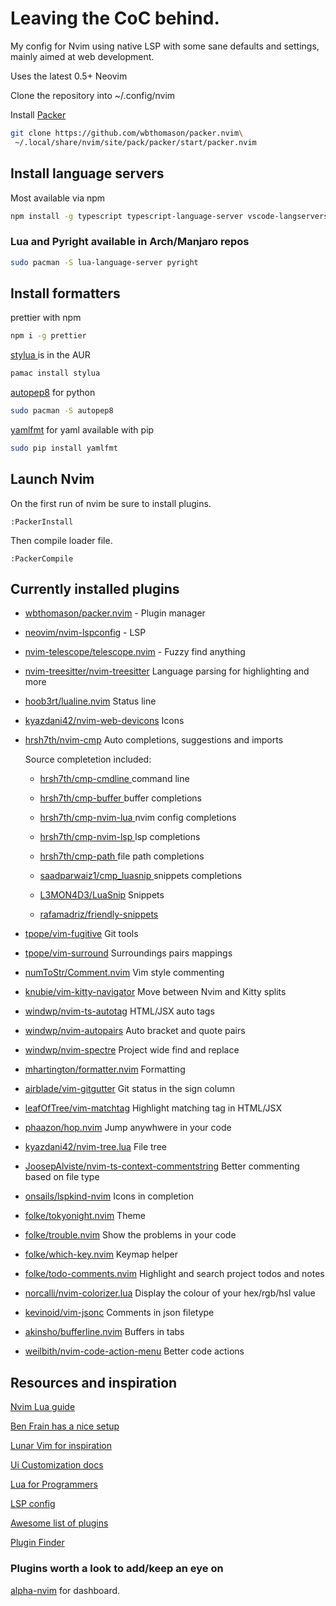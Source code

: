 # Leaving the CoC behind.

My config for Nvim using native LSP with some sane defaults and settings, mainly
aimed at web development.

Uses the latest 0.5+ Neovim

Clone the repository into ~/.config/nvim

Install [ Packer ](https://github.com/wbthomason/packer.nvim)

```bash
git clone https://github.com/wbthomason/packer.nvim\
 ~/.local/share/nvim/site/pack/packer/start/packer.nvim
```

## Install language servers

Most available via npm

```bash
npm install -g typescript typescript-language-server vscode-langservers-extracted vls @tailwindcss/language-server yaml-language-server @prisma/language-server emmet-ls neovim


```

### Lua and Pyright available in Arch/Manjaro repos

```bash
sudo pacman -S lua-language-server pyright
```

## Install formatters

prettier with npm

```bash
npm i -g prettier
```

[ stylua ](https://github.com/JohnnyMorganz/StyLua) is in the AUR

```bash
pamac install stylua
```

[autopep8](https://pypi.org/project/autopep8/) for python

```bash
sudo pacman -S autopep8
```

[yamlfmt](https://pypi.org/project/yamlfmt/) for yaml available with pip

```bash
sudo pip install yamlfmt
```

## Launch Nvim

On the first run of nvim be sure to install plugins.

`:PackerInstall`

Then compile loader file.

`:PackerCompile`

## Currently installed plugins

- [wbthomason/packer.nvim](https://github.com/wbthomason/packer.nvim) - Plugin
  manager
- [neovim/nvim-lspconfig](https://github.com/neovim/nvim-lspconfig) - LSP
- [nvim-telescope/telescope.nvim](https://github.com/nvim-telescope/telescope.nvim) - Fuzzy find anything
- [nvim-treesitter/nvim-treesitter](https://github.com/nvim-treesitter/nvim-treesitter) Language parsing for highlighting and more
- [hoob3rt/lualine.nvim](https://github.com/hoob3rt/lualine.nvim) Status line
- [kyazdani42/nvim-web-devicons](https://github.com/kyazdani42/nvim-web-devicons) Icons
- [hrsh7th/nvim-cmp](https://github.com/hrsh7th/nvim-cmp) Auto completions,
  suggestions and imports

  Source completetion included:

  - [ hrsh7th/cmp-cmdline ](https://github.com/hrsh7th/cmp-cmdline) command line
  - [ hrsh7th/cmp-buffer ](https://github.com/hrsh7th/cmp-buffer) buffer completions
  - [ hrsh7th/cmp-nvim-lua ](https://github.com/hrsh7th/cmp-nvim-lua) nvim config completions
  - [ hrsh7th/cmp-nvim-lsp ](https://github.com/hrsh7th/cmp-nvim-lsp) lsp completions
  - [ hrsh7th/cmp-path ](https://github.com/hrsh7th/cmp-path) file path completions
  - [ saadparwaiz1/cmp_luasnip ](https://github.com/saadparwaiz1/cmp_luasnip) snippets completions
  - [L3MON4D3/LuaSnip](https://github.com/L3MON4D3/LuaSnip) Snippets

  - [rafamadriz/friendly-snippets](https://github.com/rafamadriz/friendly-snippets)

- [tpope/vim-fugitive](https://github.com/tpope/vim-fugitive) Git tools
- [tpope/vim-surround](https://github.com/tpope/vim-surround) Surroundings
  pairs mappings
- [numToStr/Comment.nvim](https://github.com/numToStr/Comment.nvim) Vim style
  commenting
- [knubie/vim-kitty-navigator](https://github.com/knubie/vim-kitty-navigator)
  Move between Nvim and Kitty splits
- [windwp/nvim-ts-autotag](https://github.com/windwp/nvim-ts-autotag) HTML/JSX
  auto tags
- [windwp/nvim-autopairs](https://github.com/windwp/nvim-autopairs) Auto bracket
  and quote pairs
- [windwp/nvim-spectre](https://github.com/windwp/nvim-spectre) Project wide
  find and replace
- [mhartington/formatter.nvim](https://github.com/mhartington/formatter.nvim)
  Formatting
- [airblade/vim-gitgutter](https://github.com/airblade/vim-gitgutter) Git status
  in the sign column
- [leafOfTree/vim-matchtag](https://github.com/leafOfTree/vim-matchtag)
  Highlight matching tag in HTML/JSX
- [phaazon/hop.nvim](https://github.com/phaazon/hop.nvim) Jump anywhwere in
  your code
- [kyazdani42/nvim-tree.lua](https://github.com/kyazdani42/nvim-tree.lua) File
  tree
- [JoosepAlviste/nvim-ts-context-commentstring](https://github.com/JoosepAlviste/nvim-ts-context-commentstring) Better commenting based on file type
- [onsails/lspkind-nvim](https://github.com/onsails/lspkind-nvim) Icons in
  completion
- [folke/tokyonight.nvim](https://github.com/folke/tokyonight.nvim) Theme
- [folke/trouble.nvim](https://github.com/folke/trouble.nvim) Show the problems
  in your code
- [folke/which-key.nvim](https://github.com/folke/which-key.nvim) Keymap helper
- [folke/todo-comments.nvim](https://github.com/folke/todo-comments.nvim)
  Highlight and search project todos and notes
- [norcalli/nvim-colorizer.lua](https://github.com/norcalli/nvim-colorizer.lua)
  Display the colour of your hex/rgb/hsl value
- [kevinoid/vim-jsonc](https://github.com/kevinoid/vim-jsonc) Comments in json
  filetype
- [akinsho/bufferline.nvim](https://github.com/akinsho/bufferline.nvim) Buffers
  in tabs
- [weilbith/nvim-code-action-menu](https://github.com/ahmedkhalf/weilbith/nvim-code-action-menu) Better code actions

## Resources and inspiration

[Nvim Lua guide](https://github.com/nanotee/nvim-lua-guide)

[Ben Frain has a nice setup](https://gist.github.com/benfrain/97f2b91087121b2d4ba0dcc4202d252f)

[Lunar Vim for inspiration](https://github.com/ChristianChiarulli/LunarVim)

[Ui Customization docs](https://github.com/neovim/nvim-lspconfig/wiki/UI-customization#change-diagnostic-symbols-in-the-sign-column-gutter)

[Lua for Programmers](https://ebens.me/post/lua-for-programmers-part-1/)

[LSP config](https://github.com/neovim/nvim-lspconfig/blob/master/doc/server_configurations.md)

[Awesome list of plugins](https://github.com/rockerBOO/awesome-neovim)

[Plugin Finder](https://neovimcraft.com/)

### Plugins worth a look to add/keep an eye on

[alpha-nvim](https://github.com/goolord/alpha-nvim) for dashboard.
